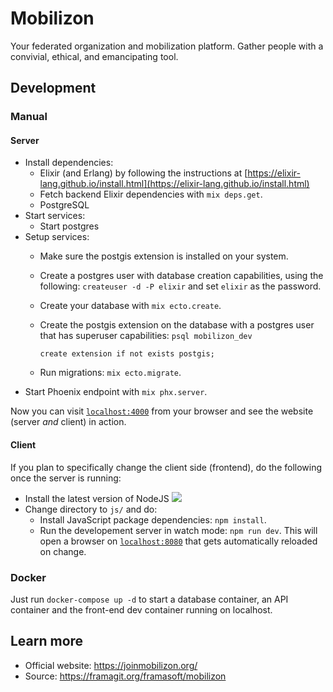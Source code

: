 # Mobilizon

Your federated organization and mobilization platform. Gather people with a convivial, ethical, and emancipating tool.

## Development

### Manual

#### Server

  * Install dependencies:
    * Elixir (and Erlang) by following the instructions at [https://elixir-lang.github.io/install.html](https://elixir-lang.github.io/install.html)
    * Fetch backend Elixir dependencies with `mix deps.get`.
    * PostgreSQL
  * Start services:
    * Start postgres
  * Setup services:
    * Make sure the postgis extension is installed on your system.
    * Create a postgres user with database creation capabilities, using the
      following: `createuser -d -P elixir` and set `elixir` as the password.
    * Create your database with `mix ecto.create`.
    * Create the postgis extension on the database with a postgres user that has
      superuser capabilities: `psql mobilizon_dev`

      ``` create extension if not exists postgis; ```

    * Run migrations: `mix ecto.migrate`.
  * Start Phoenix endpoint with `mix phx.server`.

Now you can visit [`localhost:4000`](http://localhost:4000) from your browser
and see the website (server *and* client) in action.

#### Client

If you plan to specifically change the client side (frontend), do the following
once the server is running:

  * Install the latest version of NodeJS ![](https://img.shields.io/badge/node-%3E%3D%2011.4.0-brightgreen.svg)
  * Change directory to `js/` and do:
    * Install JavaScript package dependencies: `npm install`.
    * Run the developement server in watch mode: `npm run dev`. This will open a
      browser on [`localhost:8080`](http://localhost:8080) that gets
      automatically reloaded on change.

### Docker

Just run `docker-compose up -d` to start a database container, an API container and the front-end dev container running on localhost.

## Learn more

  * Official website: https://joinmobilizon.org/
  * Source: https://framagit.org/framasoft/mobilizon
